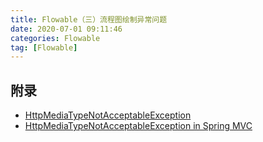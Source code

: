 ```yaml
---
title: Flowable（三）流程图绘制异常问题
date: 2020-07-01 09:11:46
categories: Flowable
tag: [Flowable]
---
```


<!-- more -->

## 附录

* [HttpMediaTypeNotAcceptableException](https://my.oschina.net/u/3759357/blog/4281110)
* [HttpMediaTypeNotAcceptableException in Spring MVC](https://www.baeldung.com/spring-httpmediatypenotacceptable)